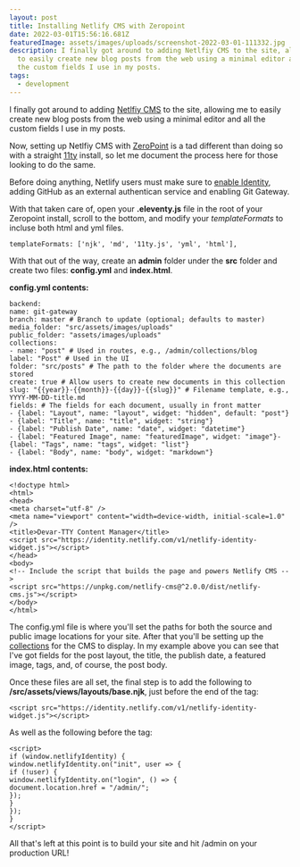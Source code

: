 ```yaml
---
layout: post
title: Installing Netlify CMS with Zeropoint
date: 2022-03-01T15:56:16.681Z
featuredImage: assets/images/uploads/screenshot-2022-03-01-111332.jpg
description: I finally got around to adding Netlfiy CMS to the site, allowing me
  to easily create new blog posts from the web using a minimal editor and all
  the custom fields I use in my posts.
tags:
  - development
---
```

I finally got around to adding [Netlfiy CMS](https://www.netlifycms.org/) to the site, allowing me to easily create new blog posts from the web using a minimal editor and all the custom fields I use in my posts.

Now, setting up Netlfiy CMS with [ZeroPoint](https://github.com/MWDelaney/ZeroPoint) is a tad different than doing so with a straight [11ty](https://www.11ty.dev/) install, so let me document the process here for those looking to do the same.

Before doing anything, Netlify users must make sure to [enable Identity](https://app.netlify.com/sites/lucid-nobel-dab1f7/settings/identity), adding GitHub as an external authentican service and enabling Git Gateway.

With that taken care of, open your **.eleventy.js** file in the root of your Zeropoint install, scroll to the bottom, and modify your *templateFormats* to incluse both html and yml files.

`templateFormats: ['njk', 'md', '11ty.js', 'yml', 'html'],`

With that out of the way, create an **admin** folder under the **src** folder and create two files: **config.yml** and **index.html**.

**config.yml contents:**

`backend:`\
`name: git-gateway`\
`branch: master # Branch to update (optional; defaults to master)`\
`media_folder: "src/assets/images/uploads"`\
`public_folder: "assets/images/uploads"`\
`collections:`\
`- name: "post" # Used in routes, e.g., /admin/collections/blog`\
`label: "Post" # Used in the UI`\
`folder: "src/posts" # The path to the folder where the documents are stored`\
`create: true # Allow users to create new documents in this collection`\
`slug: "{{year}}-{{month}}-{{day}}-{{slug}}" # Filename template, e.g., YYYY-MM-DD-title.md`\
`fields: # The fields for each document, usually in front matter`\
`- {label: "Layout", name: "layout", widget: "hidden", default: "post"}`\
`- {label: "Title", name: "title", widget: "string"}`\
`- {label: "Publish Date", name: "date", widget: "datetime"}`\
`- {label: "Featured Image", name: "featuredImage", widget: "image"}- {label: "Tags", name: "tags", widget: "list"}`\
`- {label: "Body", name: "body", widget: "markdown"}`

**index.html contents:**

`<!doctype html>`\
`<html>`\
`<head>`\
`<meta charset="utf-8" />`\
`<meta name="viewport" content="width=device-width, initial-scale=1.0" />`\
`<title>Devar-TTY Content Manager</title>`\
`<script src="https://identity.netlify.com/v1/netlify-identity-widget.js"></script>`\
`</head>`\
`<body>`\
`<!-- Include the script that builds the page and powers Netlify CMS -->`\
`<script src="https://unpkg.com/netlify-cms@^2.0.0/dist/netlify-cms.js"></script>`\
`</body>`\
`</html>`

The config.yml file is where you'll set the paths for both the source and public image locations for your site. After that you'll be setting up the [collections](https://www.netlifycms.org/docs/collection-types/) for the CMS to display. In my example above you can see that I've got fields for the post layout, the title, the publish date, a featured image, tags, and, of course, the post body.

Once these files are all set, the final step is to add the following to **/src/assets/views/layouts/base.njk**, just before the end of the *</head>* tag:

`<script src="https://identity.netlify.com/v1/netlify-identity-widget.js"></script>`

As well as the following before the </body> tag:

`<script>`\
`if (window.netlifyIdentity) {`\
   `window.netlifyIdentity.on("init", user => {`\
      `if (!user) {`\
         `window.netlifyIdentity.on("login", () => {`\
            `document.location.href = "/admin/";`\
         `});`\
      `}`\
   `});`\
`}`\
`</script>`

All that's left at this point is to build your site and hit /admin on your production URL!